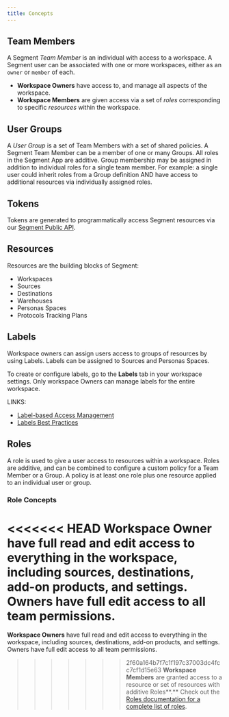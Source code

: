 ```yaml
---
title: Concepts
---
```


## Team Members

A Segment *Team Member* is an individual with access to a workspace. A Segment user can be associated with one or more workspaces, either as an `owner` or `member` of each.
  - **Workspace Owners** have access to, and manage all aspects of the workspace.
  - **Workspace Members** are given access via a set of *roles* corresponding to specific *resources* within the workspace.

## User Groups

A *User Group* is a set of Team Members with a set of shared policies. A Segment Team Member can be a member of one or many Groups. All roles in the Segment App are additive. Group membership may be assigned in addition to individual roles for a single team member. For example: a single user could inherit roles from a Group definition AND have access to additional resources via individually assigned roles.

## Tokens

Tokens are generated to programmatically access Segment resources via our [Segment Public API](/config-api).

## Resources

Resources are the building blocks of Segment:
  - Workspaces
  - Sources
  - Destinations
  - Warehouses
  - Personas Spaces
  - Protocols Tracking Plans

## Labels

Workspace owners can assign users access to groups of resources by using Labels. Labels can be assigned to Sources and Personas Spaces.

To create or configure labels, go to the **Labels** tab in your workspace settings. Only workspace Owners can manage labels for the entire workspace.

  LINKS:

  - [Label-based Access Management](/docs/iam/labels/)
  - [Labels Best Practices](/docs/iam/labels/)

## Roles

A role is used to give a user access to resources within a workspace. Roles are additive, and can be combined to configure a custom policy for a Team Member or a Group. A policy is at least one role plus one resource applied to an individual user or group.

### Role Concepts

<<<<<<< HEAD
**Workspace Owner** have full read and edit access to everything in the workspace, including sources, destinations, add-on products, and settings. Owners have full edit access to all team permissions.
=======
**Workspace Owners** have full read and edit access to everything in the workspace, including sources, destinations, add-on products, and settings. Owners have full edit access to all team permissions.
>>>>>>> 2f60a164b7f7c1f197c37003dc4fcc7cf1d15e63
**Workspace Members** are granted access to a resource or set of resources with additive Roles**.**
Check out the [Roles documentation for a complete list of roles](/docs/iam/roles/).
